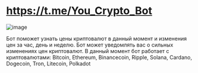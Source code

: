# https://t.me/You_Crypto_Bot

![image](https://github.com/bergamot-tea/CryptoBot/assets/77209100/d0e42fa0-e93f-4b18-97b3-3421eff955a4)

Бот поможет узнать цены криптовалют в данный момент и изменения цен за час, день и неделю.
Бот может уведомлять вас о сильных изменениях цен криптовалют.
В данный момент бот работает с криптовалютами: Bitcoin, Ethereum, Binancecoin, Ripple, Solana, Cardano, Dogecoin, Tron, Litecoin, Polkadot
